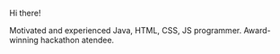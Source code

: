 Hi there!

Motivated and experienced Java, HTML, CSS, JS programmer. Award-winning hackathon atendee.
